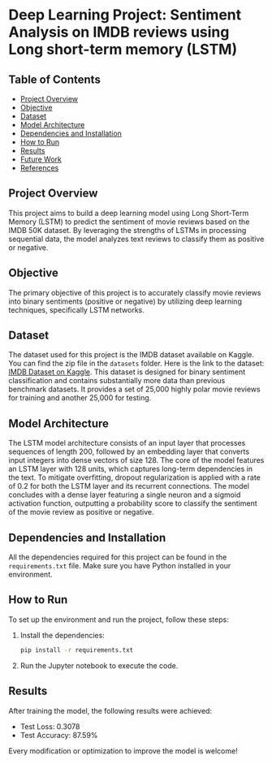 # Deep Learning Project: Sentiment Analysis on IMDB reviews using Long short-term memory (LSTM)

## Table of Contents
- [Project Overview](#project-overview)
- [Objective](#objective)
- [Dataset](#dataset)
- [Model Architecture](#model-architecture)
- [Dependencies and Installation](#dependencies-and-installation)
- [How to Run](#how-to-run)
- [Results](#results)
- [Future Work](#future-work)
- [References](#references)

## Project Overview
This project aims to build a deep learning model using Long Short-Term Memory (LSTM) to predict the sentiment of movie reviews based on the IMDB 50K dataset. By leveraging the strengths of LSTMs in processing sequential data, the model analyzes text reviews to classify them as positive or negative.

## Objective
The primary objective of this project is to accurately classify movie reviews into binary sentiments (positive or negative) by utilizing deep learning techniques, specifically LSTM networks.

## Dataset
The dataset used for this project is the IMDB dataset available on Kaggle. You can find the zip file in the `datasets` folder. Here is the link to the dataset: [IMDB Dataset on Kaggle](https://www.kaggle.com/datasets/lakshmi25npathi/imdb-dataset-of-50k-movie-reviews). This dataset is designed for binary sentiment classification and contains substantially more data than previous benchmark datasets. It provides a set of 25,000 highly polar movie reviews for training and another 25,000 for testing.

## Model Architecture
The LSTM model architecture consists of an input layer that processes sequences of length 200, followed by an embedding layer that converts input integers into dense vectors of size 128. The core of the model features an LSTM layer with 128 units, which captures long-term dependencies in the text. To mitigate overfitting, dropout regularization is applied with a rate of 0.2 for both the LSTM layer and its recurrent connections. The model concludes with a dense layer featuring a single neuron and a sigmoid activation function, outputting a probability score to classify the sentiment of the movie review as positive or negative.

## Dependencies and Installation
All the dependencies required for this project can be found in the `requirements.txt` file. Make sure you have Python installed in your environment.

## How to Run 
To set up the environment and run the project, follow these steps:

1. Install the dependencies:
   ```bash
   pip install -r requirements.txt
2. Run the Jupyter notebook to execute the code.

## Results
After training the model, the following results were achieved:
- Test Loss: 0.3078
- Test Accuracy: 87.59%

Every modification or optimization to improve the model is welcome!